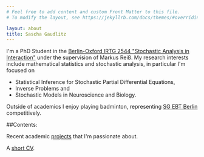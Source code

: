```yaml
---
# Feel free to add content and custom Front Matter to this file.
# To modify the layout, see https://jekyllrb.com/docs/themes/#overriding-theme-defaults

layout: about
title: Sascha Gaudlitz
---
```




I'm a PhD Student in the [Berlin-Oxford IRTG 2544 "Stochastic Analysis in Interaction"](https://www3.math.tu-berlin.de/stoch/IRTG/) under the supervision of Markus Reiß. My research interests include mathematical statistics and stochastic analysis, in particular I'm focused on
+ Statistical Inference for Stochastic Partial Differential Equations,
+ Inverse Problems and
+ Stochastic Models in Neuroscience and Biology.

Outside of academics I enjoy playing badminton, representing [SG EBT Berlin](https://ebt-badminton.de/wordpress/) competitively.

##Contents:

Recent academic [projects](#projects) that I'm passionate about.

A [short CV](#shortcv).

